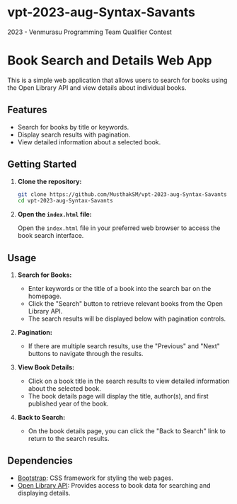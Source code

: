 # vpt-2023-aug-Syntax-Savants
2023 - Venmurasu Programming Team Qualifier Contest

# Book Search and Details Web App

This is a simple web application that allows users to search for books using the Open Library API and view details about individual books.

## Features

- Search for books by title or keywords.
- Display search results with pagination.
- View detailed information about a selected book.

## Getting Started

1. **Clone the repository:**

    ```bash
    git clone https://github.com/MusthakSM/vpt-2023-aug-Syntax-Savants
    cd vpt-2023-aug-Syntax-Savants
    ```

2. **Open the `index.html` file:**

    Open the `index.html` file in your preferred web browser to access the book search interface.

## Usage

1. **Search for Books:**

    - Enter keywords or the title of a book into the search bar on the homepage.
    - Click the "Search" button to retrieve relevant books from the Open Library API.
    - The search results will be displayed below with pagination controls.

2. **Pagination:**

    - If there are multiple search results, use the "Previous" and "Next" buttons to navigate through the results.

3. **View Book Details:**

    - Click on a book title in the search results to view detailed information about the selected book.
    - The book details page will display the title, author(s), and first published year of the book.

4. **Back to Search:**

    - On the book details page, you can click the "Back to Search" link to return to the search results.

## Dependencies

- [Bootstrap](https://getbootstrap.com): CSS framework for styling the web pages.
- [Open Library API](https://openlibrary.org/developers/api): Provides access to book data for searching and displaying details.


